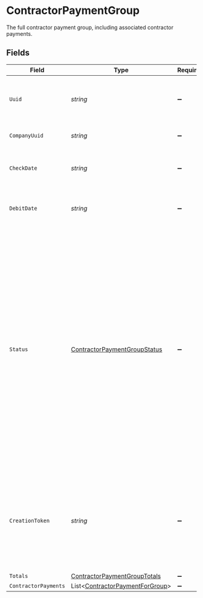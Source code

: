 # ContractorPaymentGroup

The full contractor payment group, including associated contractor payments.


## Fields

| Field                                                                                                                                                                                                                                                                                                     | Type                                                                                                                                                                                                                                                                                                      | Required                                                                                                                                                                                                                                                                                                  | Description                                                                                                                                                                                                                                                                                               |
| --------------------------------------------------------------------------------------------------------------------------------------------------------------------------------------------------------------------------------------------------------------------------------------------------------- | --------------------------------------------------------------------------------------------------------------------------------------------------------------------------------------------------------------------------------------------------------------------------------------------------------- | --------------------------------------------------------------------------------------------------------------------------------------------------------------------------------------------------------------------------------------------------------------------------------------------------------- | --------------------------------------------------------------------------------------------------------------------------------------------------------------------------------------------------------------------------------------------------------------------------------------------------------- |
| `Uuid`                                                                                                                                                                                                                                                                                                    | *string*                                                                                                                                                                                                                                                                                                  | :heavy_minus_sign:                                                                                                                                                                                                                                                                                        | The unique identifier of the contractor payment group.                                                                                                                                                                                                                                                    |
| `CompanyUuid`                                                                                                                                                                                                                                                                                             | *string*                                                                                                                                                                                                                                                                                                  | :heavy_minus_sign:                                                                                                                                                                                                                                                                                        | The UUID of the company.                                                                                                                                                                                                                                                                                  |
| `CheckDate`                                                                                                                                                                                                                                                                                               | *string*                                                                                                                                                                                                                                                                                                  | :heavy_minus_sign:                                                                                                                                                                                                                                                                                        | The check date of the contractor payment group.                                                                                                                                                                                                                                                           |
| `DebitDate`                                                                                                                                                                                                                                                                                               | *string*                                                                                                                                                                                                                                                                                                  | :heavy_minus_sign:                                                                                                                                                                                                                                                                                        | The debit date of the contractor payment group.                                                                                                                                                                                                                                                           |
| `Status`                                                                                                                                                                                                                                                                                                  | [ContractorPaymentGroupStatus](../../Models/Components/ContractorPaymentGroupStatus.md)                                                                                                                                                                                                                   | :heavy_minus_sign:                                                                                                                                                                                                                                                                                        | The status of the contractor payment group.  Will be `Funded` if all payments that should be funded (i.e. have `Direct Deposit` for payment method) are funded.  A group can have status `Funded` while having associated payments that have status `Unfunded`, i.e. payment with `Check` payment method. |
| `CreationToken`                                                                                                                                                                                                                                                                                           | *string*                                                                                                                                                                                                                                                                                                  | :heavy_minus_sign:                                                                                                                                                                                                                                                                                        | Token used to make contractor payment group creation idempotent.  Will error if attempting to create a group with a duplicate token.                                                                                                                                                                      |
| `Totals`                                                                                                                                                                                                                                                                                                  | [ContractorPaymentGroupTotals](../../Models/Components/ContractorPaymentGroupTotals.md)                                                                                                                                                                                                                   | :heavy_minus_sign:                                                                                                                                                                                                                                                                                        | N/A                                                                                                                                                                                                                                                                                                       |
| `ContractorPayments`                                                                                                                                                                                                                                                                                      | List<[ContractorPaymentForGroup](../../Models/Components/ContractorPaymentForGroup.md)>                                                                                                                                                                                                                   | :heavy_minus_sign:                                                                                                                                                                                                                                                                                        | N/A                                                                                                                                                                                                                                                                                                       |